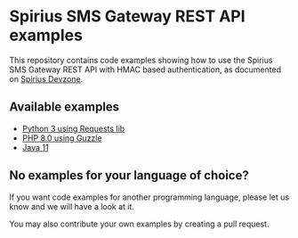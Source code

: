 # Spirius SMS Gateway REST API examples

This repository contains code examples showing how to use the Spirius SMS Gateway REST API with HMAC based 
authentication, as documented on 
[Spirius Devzone](https://devzone.spirius.com/rest/#section/Introduction/Authentication).

## Available examples

* [Python 3 using Requests lib](examples/python3/spirius_http_client.py)
* [PHP 8.0 using Guzzle](examples/php/Spirius.php)
* [Java 11](examples/java/app/src/main/java/spirius_rest_api/SmsClient.java)

## No examples for your language of choice?

If you want code examples for another programming language, please let us know and we will have a look at it. 

You may also contribute your own examples by creating a pull request.

